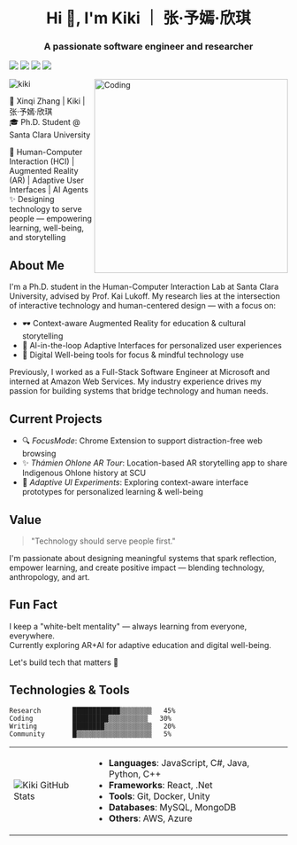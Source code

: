 
<h1 align="center">Hi 🌵, I'm Kiki ｜ 张·予嫣·欣琪 </h1>
<h3 align="center">A passionate software engineer and researcher </h3>

[![](https://img.shields.io/badge/-@KikiSpace-%23181717?style=flat-square&logo=github)](https://github.com/KikiSpace)
[![](https://img.shields.io/badge/-@XinqiZhangKiki-%23000000?style=flat-square&logo=googlescholar)](https://scholar.google.com/citations?user=s0yYbUQAAAAJ)
[![](https://img.shields.io/badge/-@XinqiZhangLinkedIn-%23000000?style=flat-square&logo=linkedin)](https://www.linkedin.com/in/xzhangkiki/)
[![](https://img.shields.io/website?color=0ab9e6&style=flat-square&up_message=kiki.id&url=https%3A%2F%2Fxlbd.me)](https://kiki.id)

<img align="right" alt="Coding" width="350" src="https://pbs.twimg.com/media/GFS4Mj1bUAA0c8_?format=jpg&name=large">
<p align="left"> <img src="https://komarev.com/ghpvc/?username=rishavchanda&label=Profile%20views&color=0e75b6&style=flat" alt="kiki" /> </p>


🐰 Xinqi Zhang | Kiki | 张·予嫣·欣琪  
🎓 Ph.D. Student @ Santa Clara University 

🩵 Human-Computer Interaction (HCI) | Augmented Reality (AR) | Adaptive User Interfaces | AI Agents  
✨ Designing technology to serve people — empowering learning, well-being, and storytelling  

## About Me

I'm a Ph.D. student in the Human-Computer Interaction Lab at Santa Clara University, advised by Prof. Kai Lukoff. My research lies at the intersection of interactive technology and human-centered design — with a focus on:

- 🕶️ Context-aware Augmented Reality for education & cultural storytelling  
- 🤖 AI-in-the-loop Adaptive Interfaces for personalized user experiences  
- 🌱 Digital Well-being tools for focus & mindful technology use  

Previously, I worked as a Full-Stack Software Engineer at Microsoft and interned at Amazon Web Services. My industry experience drives my passion for building systems that bridge technology and human needs.

## Current Projects

- 🔍 *FocusMode*: Chrome Extension to support distraction-free web browsing  
- ✨ *Thámien Ohlone AR Tour*: Location-based AR storytelling app to share Indigenous Ohlone history at SCU  
- 🧩 *Adaptive UI Experiments*: Exploring context-aware interface prototypes for personalized learning & well-being  

## Value

> "Technology should serve people first."

I'm passionate about designing meaningful systems that spark reflection, empower learning, and create positive impact — blending technology, anthropology, and art.

## Fun Fact

I keep a "white-belt mentality" — always learning from everyone, everywhere.  
Currently exploring AR+AI for adaptive education and digital well-being.  

Let's build tech that matters 🚀  

## Technologies & Tools 

<!--START_SECTION:waka-->
```text
Research        ████████████▒▒▒▒▒▒▒▒   45%  
Coding          █████████▒▒▒▒▒▒▒▒▒▒   30%  
Writing         ████████▒▒▒▒▒▒▒▒▒▒▒▒   20%  
Community       █▒▒▒▒▒▒▒▒▒▒▒▒▒▒▒▒▒▒▒   5%  
```
<!--END_SECTION:waka-->

<div >

<table>
  <tr>
    <td>

![Kiki GitHub Stats](https://github-readme-stats.vercel.app/api?username=KikiSpace&show_icons=true&theme=dracula)

</td>
    <td>
      
- **Languages**: JavaScript, C#, Java, Python, C++
- **Frameworks**: React, .Net
- **Tools**: Git, Docker, Unity
- **Databases**: MySQL, MongoDB
- **Others**: AWS, Azure

</td>
  </tr>
</table>

</div>




